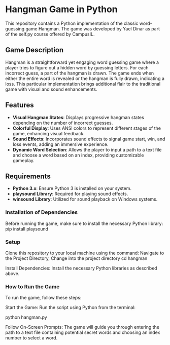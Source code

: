 # Hangman Game in Python
This repository contains a Python implementation of the classic word-guessing game Hangman. The game was developed by Yael Dinar as part of the self.py course offered by CampusIL.

## Game Description

Hangman is a straightforward yet engaging word guessing game where a player tries to figure out a hidden word by guessing letters. For each incorrect guess, a part of the hangman is drawn. The game ends when either the entire word is revealed or the hangman is fully drawn, indicating a loss. This particular implementation brings additional flair to the traditional game with visual and sound enhancements.

## Features

- **Visual Hangman States**: Displays progressive hangman states depending on the number of incorrect guesses.
- **Colorful Display**: Uses ANSI colors to represent different stages of the game, enhancing visual feedback.
- **Sound Effects**: Incorporates sound effects to signal game start, win, and loss events, adding an immersive experience.
- **Dynamic Word Selection**: Allows the player to input a path to a text file and choose a word based on an index, providing customizable gameplay.

## Requirements

- **Python 3.x**: Ensure Python 3 is installed on your system.
- **playsound Library**: Required for playing sound effects.
- **winsound Library**: Utilized for sound playback on Windows systems.

### Installation of Dependencies

Before running the game, make sure to install the necessary Python library:
pip install playsound

### Setup
Clone this repository to your local machine using the command:
Navigate to the Project Directory, Change into the project directory
cd hangman

Install Dependencies:
Install the necessary Python libraries as described above.

### How to Run the Game
To run the game, follow these steps:

Start the Game:
Run the script using Python from the terminal:

python hangman.py

Follow On-Screen Prompts:
The game will guide you through entering the path to a text file containing potential secret words and choosing an index number to select a word.

